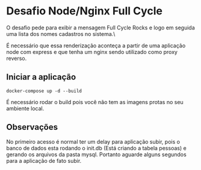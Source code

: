 # Desafio Node/Nginx Full Cycle

O desafio pede para exibir a mensagem Full Cycle Rocks e logo em seguida uma lista dos nomes cadastros no sistema.\

É necessário que essa renderização aconteça a partir de uma aplicação node com express e que tenha um nginx sendo utilizado como proxy reverso.

## Iniciar a aplicação

```
docker-compose up -d --build
```

É necessário rodar o build pois você não tem as imagens protas no seu ambiente local.

## Observações

No primeiro acesso é normal ter um delay para aplicação subir, pois o banco de dados esta rodando o init.db (Está criando a tabela pessoas) e gerando os arquivos da pasta mysql. Portanto aguarde alguns segundos para a aplicação de fato subir.